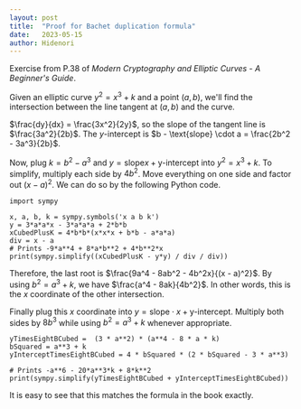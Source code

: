 ```yaml
---
layout: post
title:  "Proof for Bachet duplication formula"
date:   2023-05-15
author: Hidenori
---
```


Exercise from P.38 of _Modern Cryptography and Elliptic Curves - A Beginner's Guide_.

Given an elliptic curve $y^2 = x^3 + k$ and a point $(a, b)$, we'll find the intersection between the line tangent at $(a, b)$ and the curve.

$\frac{dy}{dx} = \frac{3x^2}{2y}$, so the slope of the tangent line is $\frac{3a^2}{2b}$.
The $y$-intercept is $b - \text{slope} \cdot a = \frac{2b^2 - 3a^3}{2b}$.

Now, plug $k = b^2 - a^3$ and $y = \text{slope} x + \text{y-intercept}$ into $y^2 = x^3 + k$.
To simplify, multiply each side by $4b^2$.
Move everything on one side and factor out $(x - a)^2$.
We can do so by the following Python code.

```
import sympy

x, a, b, k = sympy.symbols('x a b k')
y = 3*a*a*x - 3*a*a*a + 2*b*b
xCubedPlusK = 4*b*b*(x*x*x + b*b - a*a*a)
div = x - a
# Prints -9*a**4 + 8*a*b**2 + 4*b**2*x
print(sympy.simplify((xCubedPlusK - y*y) / div / div))
```

Therefore, the last root is $\frac{9a^4 - 8ab^2 - 4b^2x}{(x - a)^2}$.
By using $b^2 = a^3 + k$, we have $\frac{a^4 - 8ak}{4b^2}$.
In other words, this is the $x$ coordinate of the other intersection.

Finally plug this $x$ coordinate into $y = \text{slope} \cdot x + \text{y-intercept}$.
Multiply both sides by $8b^3$ while using $b^2 = a^3 + k$ whenever appropriate.


```
yTimesEightBCubed =  (3 * a**2) * (a**4 - 8 * a * k)
bSquared = a**3 + k
yInterceptTimesEightBCubed = 4 * bSquared * (2 * bSquared - 3 * a**3)

# Prints -a**6 - 20*a**3*k + 8*k**2
print(sympy.simplify(yTimesEightBCubed + yInterceptTimesEightBCubed))
```

It is easy to see that this matches the formula in the book exactly.
